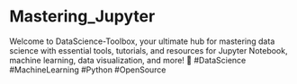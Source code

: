 # Mastering_Jupyter
Welcome to DataScience-Toolbox, your ultimate hub for mastering data science with essential tools, tutorials, and resources for Jupyter Notebook, machine learning, data visualization, and more! 🚀 #DataScience #MachineLearning #Python #OpenSource
